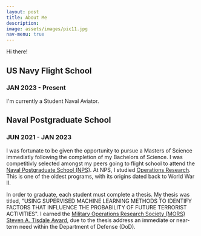 ```yaml
---
layout: post
title: About Me
description:
image: assets/images/pic11.jpg
nav-menu: true
---
```


<p>Hi there!</p>

<h2>US Navy Flight School</h2>
<h3>JAN 2023 - Present</h3>
<p>I'm currently a Student Naval Aviator.</p>

<h2>Naval Postgraduate School</h2>
<h3>JUN 2021 - JAN 2023</h3>
<p>I was fortunate to be given the opportunity to pursue a Masters of Science immediatly following the completion of my Bachelors of Science. I was competitivly selected amongst my peers going to flight school to attend the <a href="https://nps.edu">Naval Postgraduate School (NPS)</a>. At NPS, I studied <a href="https://nps.edu/web/or">Operations Research</a>. This is one of the oldest programs, with its origins dated back to World War II.</p>

<p>In order to graduate, each student must complete a thesis. My thesis was titled, "USING SUPERVISED MACHINE LEARNING METHODS TO IDENTIFY FACTORS THAT INFLUENCE THE PROBABILITY OF FUTURE TERRORIST ACTIVITIES". I earned the <a href="https://www.mors.org/Professional-Development/Prizes/The-Tisdale-Graduate-Research-Prize">Military Operations Research Society (MORS) Steven A. Tisdale Award</a>, due to the thesis address an immediate or near-term need within the Department of Defense (DoD).</p>
